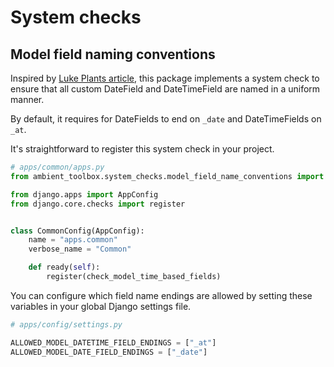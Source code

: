 # System checks

## Model field naming conventions

Inspired
by [Luke Plants article](https://lukeplant.me.uk/blog/posts/enforcing-conventions-in-django-projects-with-introspection/),
this package implements a system check to ensure that all custom DateField and DateTimeField are named in a uniform
manner.

By default, it requires for DateFields to end on `_date` and DateTimeFields on `_at`.

It's straightforward to register this system check in your project.

````python
# apps/common/apps.py
from ambient_toolbox.system_checks.model_field_name_conventions import check_model_time_based_fields

from django.apps import AppConfig
from django.core.checks import register


class CommonConfig(AppConfig):
    name = "apps.common"
    verbose_name = "Common"

    def ready(self):
        register(check_model_time_based_fields)
````

You can configure which field name endings are allowed by setting these variables in your global Django settings file.

````python
# apps/config/settings.py

ALLOWED_MODEL_DATETIME_FIELD_ENDINGS = ["_at"]
ALLOWED_MODEL_DATE_FIELD_ENDINGS = ["_date"]
````
